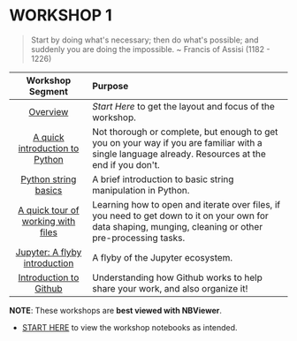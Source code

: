 # WORKSHOP 1

> Start by doing what's necessary; then do what's possible; and suddenly you are doing the impossible.  ~ Francis of Assisi (1182 - 1226)


| Workshop Segment | Purpose |
|:----------------:|:--------|
| [Overview](ws01a_overview.ipynb) |  _Start Here_ to get the layout and focus of the workshop. |
| [A quick introduction to Python](ws01b_intro.ipynb) | Not thorough or complete, but enough to get you on your way if you are familiar with a single language already.  Resources at the end if you don't. |
| [Python string basics](ws01c_strings.ipynb) | A brief introduction to basic string manipulation in Python. |
| [A quick tour of working with files](ws01d_files.ipynb) | Learning how to open and iterate over files, if you need to get down to it on your own for data shaping, munging, cleaning or other pre-processing tasks. |
| [Jupyter: A flyby introduction](ws01e_jupyter.ipynb) | A flyby of the Jupyter ecosystem. |
| [Introduction to Github](ws01f_github.ipynb) | Understanding how Github works to help share your work, and also organize it! |

**NOTE**: These workshops are **best viewed with NBViewer**.

* [START HERE](http://nbviewer.jupyter.org/github/NCAR/SOARS2017_DataWorkshops/blob/master/A/ws1/ws01a_overview.ipynb) to view the workshop notebooks as intended. 